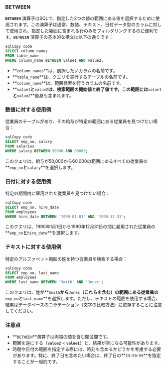 ### BETWEEN

**`BETWEEN`** 演算子はSQLで、指定した2つの値の範囲にある値を選択するために使用されます。この演算子は通常、数値、テキスト、日付データ型のカラムに対して使用され、指定した範囲に含まれる行のみをフィルタリングするのに便利です。**`BETWEEN`** 演算子の基本的な構文は以下の通りです：

```sql
sqlCopy code
SELECT column_names
FROM table_name
WHERE column_name BETWEEN value1 AND value2;

```

- **`column_names`**は、選択したいカラムの名前です。
- **`table_name`**は、クエリを実行するテーブルの名前です。
- **`column_name`**は、範囲検索を行うカラムの名前です。
- **`value1`**と**`value2`**は、検索範囲の開始値と終了値です。この範囲には**`value1`**と**`value2`**自身も含まれます。

### **数値に対する使用例**

従業員のテーブルがあり、その給与が特定の範囲にある従業員を見つけたい場合：

```sql
sqlCopy code
SELECT emp_no, salary
FROM salaries
WHERE salary BETWEEN 50000 AND 60000;

```

このクエリは、給与が50,000から60,000の範囲にあるすべての従業員の**`emp_no`**と**`salary`**を選択します。

### **日付に対する使用例**

特定の期間内に雇用された従業員を見つけたい場合：

```sql
sqlCopy code
SELECT emp_no, hire_date
FROM employees
WHERE hire_date BETWEEN '1990-01-01' AND '1990-12-31';

```

このクエリは、1990年1月1日から1990年12月31日の間に雇用された従業員の**`emp_no`**と**`hire_date`**を選択します。

### **テキストに対する使用例**

特定のアルファベット範囲の姓を持つ従業員を検索する場合：

```sql
sqlCopy code
SELECT emp_no, last_name
FROM employees
WHERE last_name BETWEEN 'Smith' AND 'Jones';

```

このクエリは、姓が**`Smith`**から**`Jones`**（これらを含む）の範囲にある従業員の**`emp_no`**と**`last_name`**を選択します。ただし、テキストの範囲を使用する場合、結果はデータベースのコラテーション（文字の比較方法）に依存することに注意してください。

### **注意点**

- **`BETWEEN`**演算子は両端の値を含む閉区間です。
- 範囲を逆にする（**`value2`** < **`value1`**）と、結果が空になる可能性があります。
- 時間や日付の範囲を指定する際には、時刻も含めるかどうかを考慮する必要があります。特に、終了日を含めたい場合は、終了日の**`23:59:59`**を指定することが一般的です。